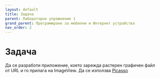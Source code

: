 ```yaml
---
layout: default
title: Задача
parent: Лабораторно упражнение 1
grand_parent: Програмиране за мобилни и Интернет устройства
nav_order: 2
---
```


# Задача

&#x20;Да се разработи приложение, което зарежда растерен графичен файл от URL и го прилага на ImageView. Да се използва [Picasso](https://square.github.io/picasso/)
